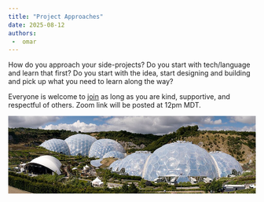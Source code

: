 ```yaml
---
title: "Project Approaches"
date: 2025-08-12
authors:
 -  omar
---
```


How do you approach your side-projects? Do you start with tech/language and learn that first? Do you start with the idea, start designing and building and pick up what you need to learn along the way?

Everyone is welcome to [join](https://weeklydevchat.com/join/) as long as you are kind, supportive, and respectful of others. Zoom link will be posted at 12pm MDT.


![alt text](Eden_Project_geodesic_domes_panorama.jpg)